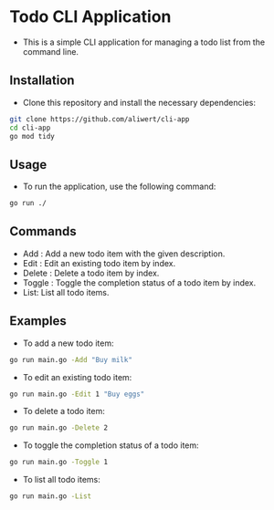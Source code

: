 # Todo CLI Application

- This is a simple CLI application for managing a todo list from the command line.

## Installation

- Clone this repository and install the necessary dependencies:

```sh
git clone https://github.com/aliwert/cli-app
cd cli-app
go mod tidy
```

## Usage

- To run the application, use the following command:

```sh
go run ./
```

## Commands
- Add <description>: Add a new todo item with the given description.
- Edit <index> <new-description>: Edit an existing todo item by index.
- Delete <index>: Delete a todo item by index.
- Toggle <index>: Toggle the completion status of a todo item by index.
- List: List all todo items.

## Examples

- To add a new todo item:

```sh
go run main.go -Add "Buy milk"
```

- To edit an existing todo item:

```sh
go run main.go -Edit 1 "Buy eggs"
```

- To delete a todo item:

```sh
go run main.go -Delete 2
```

- To toggle the completion status of a todo item:

```sh
go run main.go -Toggle 1
```

- To list all todo items:

```sh
go run main.go -List
```
